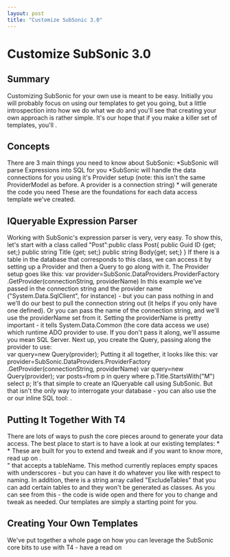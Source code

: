 ```yaml
---
layout: post
title: "Customize SubSonic 3.0"
---
```


# Customize SubSonic 3.0



<h2>Summary</h2>

 Customizing SubSonic for your own use is meant to be easy. Initially you will probably focus on using our templates to get you going, but a little introspection into how we do what we do and you'll see that creating your own approach is rather simple.  It's our hope that if you make a killer set of templates, you'll 
.  

<h2>Concepts</h2>

 There are 3 main things you need to know about SubSonic: *SubSonic will parse Expressions into SQL for you *SubSonic will handle the data connections for you using it's Provider setup (note: this isn't the same ProviderModel as before. A provider is a connection string) *
 will generate the code you need  These are the foundations for each data access template we've created.  

<h2>IQueryable Expression Parser</h2>

 Working with SubSonic's expression parser is very, very easy. To show this, let's start with a class called "Post":public class Post{    public Guid ID {get; set;}    public string Title {get; set;}    public string Body{get; set;} }  If there is a table in the database that corresponds to this class, we can access it by setting up a Provider and then a Query to go along with it.  The Provider setup goes like this: 
var provider=SubSonic.DataProviders.ProviderFactory             .GetProvider(connectionString, providerName)  In this example we've passed in the connection string and the provider name ("System.Data.SqlClient", for instance) - but you can pass nothing in and we'll do our best to pull the connection string out (it helps if you only have one defined). Or you can pass the name of the connection string, and we'll use the providerName set from it.  Setting the providerName is pretty important - it tells System.Data.Common (the core data access we use) which runtime ADO provider to use. If you don't pass it along, we'll assume you mean SQL Server.  Next up, you create the Query, passing along the provider to use:  
var query=new Query<Post>(provider);  Putting it all together, it looks like this: 
var provider=SubSonic.DataProviders.ProviderFactory             .GetProvider(connectionString, providerName) var query=new Query<Post>(provider); var posts=from p in query           where p.Title.StartsWith("M")           select p;  It's that simple to create an IQueryable call using SubSonic. But that isn't the only way to interrogate your database - you can also use the 
 or our inline SQL tool: 
.  

<h2>Putting It Together With T4</h2>

 There are lots of ways to push the core pieces around to generate your data access. The best place to start is to have a look at our existing templates: *
 *
  These are built for you to extend and tweak and if you want to know more, read up on 
.  
" that accepts a tableName. This method currently replaces empty spaces with underscores - but you can have it do whatever you like with respect to naming.  In addition, there is a string array called "ExcludeTables" that you can add certain tables to and they won't be generated as classes.  As you can see from this - the code is wide open and there for you to change and tweak as needed. Our templates are simply a starting point for you.   

<h2>Creating Your Own Templates</h2>

 We've put together a whole page on how you can leverage the SubSonic core bits to use with T4 - have a read on 

